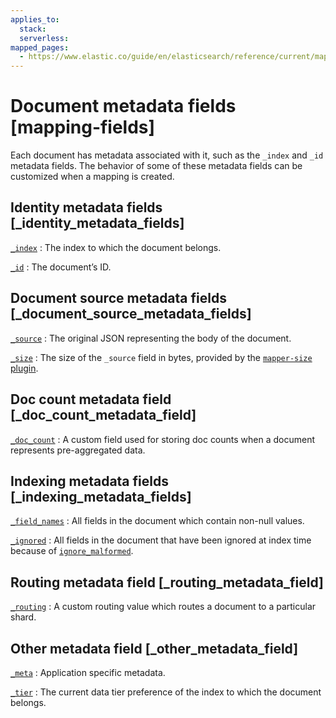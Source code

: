 ```yaml
---
applies_to:
  stack:
  serverless:
mapped_pages:
  - https://www.elastic.co/guide/en/elasticsearch/reference/current/mapping-fields.html
---
```


# Document metadata fields [mapping-fields]

Each document has metadata associated with it, such as the `_index` and `_id` metadata fields. The behavior of some of these metadata fields can be customized when a mapping is created.


## Identity metadata fields [_identity_metadata_fields]

[`_index`](/reference/elasticsearch/mapping-reference/mapping-index-field.md)
:   The index to which the document belongs.

[`_id`](/reference/elasticsearch/mapping-reference/mapping-id-field.md)
:   The document’s ID.


## Document source metadata fields [_document_source_metadata_fields]

[`_source`](/reference/elasticsearch/mapping-reference/mapping-source-field.md)
:   The original JSON representing the body of the document.

[`_size`](/reference/elasticsearch-plugins/mapper-size.md)
:   The size of the `_source` field in bytes, provided by the [`mapper-size` plugin](/reference/elasticsearch-plugins/mapper-size.md).


## Doc count metadata field [_doc_count_metadata_field]

[`_doc_count`](/reference/elasticsearch/mapping-reference/mapping-doc-count-field.md)
:   A custom field used for storing doc counts when a document represents pre-aggregated data.


## Indexing metadata fields [_indexing_metadata_fields]

[`_field_names`](/reference/elasticsearch/mapping-reference/mapping-field-names-field.md)
:   All fields in the document which contain non-null values.

[`_ignored`](/reference/elasticsearch/mapping-reference/mapping-ignored-field.md)
:   All fields in the document that have been ignored at index time because of [`ignore_malformed`](/reference/elasticsearch/mapping-reference/ignore-malformed.md).


## Routing metadata field [_routing_metadata_field]

[`_routing`](/reference/elasticsearch/mapping-reference/mapping-routing-field.md)
:   A custom routing value which routes a document to a particular shard.


## Other metadata field [_other_metadata_field]

[`_meta`](/reference/elasticsearch/mapping-reference/mapping-meta-field.md)
:   Application specific metadata.

[`_tier`](/reference/elasticsearch/mapping-reference/mapping-tier-field.md)
:   The current data tier preference of the index to which the document belongs.










